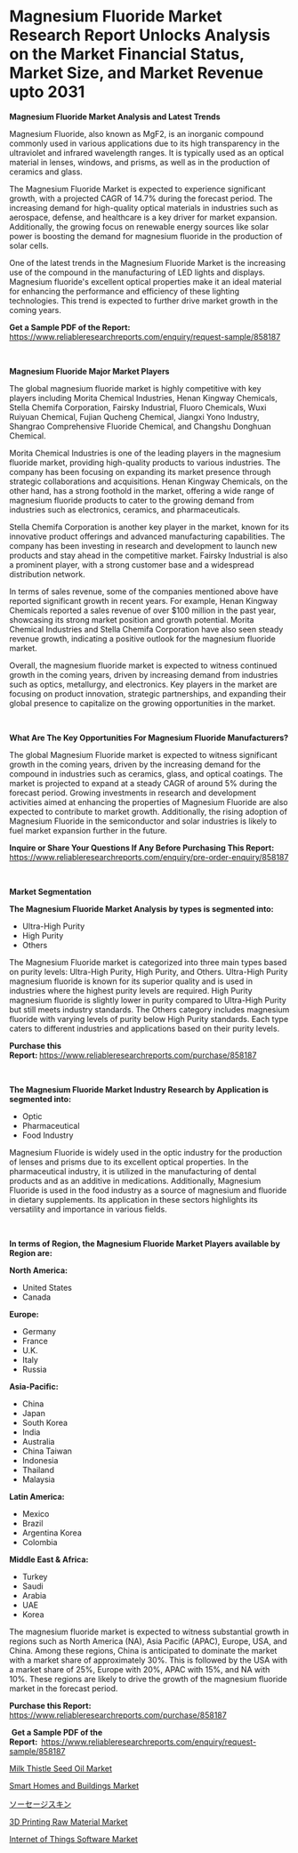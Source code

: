 <p><h1>Magnesium Fluoride Market Research Report Unlocks Analysis on the Market Financial Status, Market Size, and Market Revenue upto 2031</h1></p><p><strong>Magnesium Fluoride Market Analysis and Latest Trends</strong></p>
<p><p>Magnesium Fluoride, also known as MgF2, is an inorganic compound commonly used in various applications due to its high transparency in the ultraviolet and infrared wavelength ranges. It is typically used as an optical material in lenses, windows, and prisms, as well as in the production of ceramics and glass.</p><p>The Magnesium Fluoride Market is expected to experience significant growth, with a projected CAGR of 14.7% during the forecast period. The increasing demand for high-quality optical materials in industries such as aerospace, defense, and healthcare is a key driver for market expansion. Additionally, the growing focus on renewable energy sources like solar power is boosting the demand for magnesium fluoride in the production of solar cells.</p><p>One of the latest trends in the Magnesium Fluoride Market is the increasing use of the compound in the manufacturing of LED lights and displays. Magnesium fluoride's excellent optical properties make it an ideal material for enhancing the performance and efficiency of these lighting technologies. This trend is expected to further drive market growth in the coming years.</p></p>
<p><strong>Get a Sample PDF of the Report:&nbsp;</strong> <a href="https://www.reliableresearchreports.com/enquiry/request-sample/858187">https://www.reliableresearchreports.com/enquiry/request-sample/858187</a></p>
<p>&nbsp;</p>
<p><strong>Magnesium Fluoride Major Market Players</strong></p>
<p><p>The global magnesium fluoride market is highly competitive with key players including Morita Chemical Industries, Henan Kingway Chemicals, Stella Chemifa Corporation, Fairsky Industrial, Fluoro Chemicals, Wuxi Ruiyuan Chemical, Fujian Qucheng Chemical, Jiangxi Yono Industry, Shangrao Comprehensive Fluoride Chemical, and Changshu Donghuan Chemical.</p><p>Morita Chemical Industries is one of the leading players in the magnesium fluoride market, providing high-quality products to various industries. The company has been focusing on expanding its market presence through strategic collaborations and acquisitions. Henan Kingway Chemicals, on the other hand, has a strong foothold in the market, offering a wide range of magnesium fluoride products to cater to the growing demand from industries such as electronics, ceramics, and pharmaceuticals.</p><p>Stella Chemifa Corporation is another key player in the market, known for its innovative product offerings and advanced manufacturing capabilities. The company has been investing in research and development to launch new products and stay ahead in the competitive market. Fairsky Industrial is also a prominent player, with a strong customer base and a widespread distribution network.</p><p>In terms of sales revenue, some of the companies mentioned above have reported significant growth in recent years. For example, Henan Kingway Chemicals reported a sales revenue of over $100 million in the past year, showcasing its strong market position and growth potential. Morita Chemical Industries and Stella Chemifa Corporation have also seen steady revenue growth, indicating a positive outlook for the magnesium fluoride market.</p><p>Overall, the magnesium fluoride market is expected to witness continued growth in the coming years, driven by increasing demand from industries such as optics, metallurgy, and electronics. Key players in the market are focusing on product innovation, strategic partnerships, and expanding their global presence to capitalize on the growing opportunities in the market.</p></p>
<p>&nbsp;</p>
<p><strong>What Are The Key Opportunities For Magnesium Fluoride Manufacturers?</strong></p>
<p><p>The global Magnesium Fluoride market is expected to witness significant growth in the coming years, driven by the increasing demand for the compound in industries such as ceramics, glass, and optical coatings. The market is projected to expand at a steady CAGR of around 5% during the forecast period. Growing investments in research and development activities aimed at enhancing the properties of Magnesium Fluoride are also expected to contribute to market growth. Additionally, the rising adoption of Magnesium Fluoride in the semiconductor and solar industries is likely to fuel market expansion further in the future.</p></p>
<p><strong>Inquire or Share Your Questions If Any Before Purchasing This Report:</strong> <a href="https://www.reliableresearchreports.com/enquiry/pre-order-enquiry/858187">https://www.reliableresearchreports.com/enquiry/pre-order-enquiry/858187</a></p>
<p>&nbsp;</p>
<p><strong>Market Segmentation</strong></p>
<p><strong>The Magnesium Fluoride Market Analysis by types is segmented into:</strong></p>
<p><ul><li>Ultra-High Purity</li><li>High Purity</li><li>Others</li></ul></p>
<p><p>The Magnesium Fluoride market is categorized into three main types based on purity levels: Ultra-High Purity, High Purity, and Others. Ultra-High Purity magnesium fluoride is known for its superior quality and is used in industries where the highest purity levels are required. High Purity magnesium fluoride is slightly lower in purity compared to Ultra-High Purity but still meets industry standards. The Others category includes magnesium fluoride with varying levels of purity below High Purity standards. Each type caters to different industries and applications based on their purity levels.</p></p>
<p><strong>Purchase this Report:&nbsp;</strong><a href="https://www.reliableresearchreports.com/purchase/858187">https://www.reliableresearchreports.com/purchase/858187</a></p>
<p>&nbsp;</p>
<p><strong>The Magnesium Fluoride Market Industry Research by Application is segmented into:</strong></p>
<p><ul><li>Optic</li><li>Pharmaceutical</li><li>Food Industry</li></ul></p>
<p><p>Magnesium Fluoride is widely used in the optic industry for the production of lenses and prisms due to its excellent optical properties. In the pharmaceutical industry, it is utilized in the manufacturing of dental products and as an additive in medications. Additionally, Magnesium Fluoride is used in the food industry as a source of magnesium and fluoride in dietary supplements. Its application in these sectors highlights its versatility and importance in various fields.</p></p>
<p>&nbsp;</p>
<p><strong>In terms of Region, the Magnesium Fluoride Market Players available by Region are:</strong></p>
<p>
    <p> <strong> North America: </strong>
        <ul>
            <li>United States</li>
            <li>Canada</li>
        </ul>
        </p> 
    <p> <strong> Europe: </strong>
        <ul>
            <li>Germany</li>
            <li>France</li>
            <li>U.K.</li>
            <li>Italy</li>
            <li>Russia</li>
        </ul>
        </p> 
    <p> <strong> Asia-Pacific: </strong>
        <ul>
            <li>China</li>
            <li>Japan</li>
            <li>South Korea</li>
            <li>India</li>
            <li>Australia</li>
            <li>China Taiwan</li>
            <li>Indonesia</li>
            <li>Thailand</li>
            <li>Malaysia</li>
        </ul>
        </p> 
    <p> <strong> Latin America: </strong>
        <ul>
            <li>Mexico</li>
            <li>Brazil</li>
            <li>Argentina Korea</li>
            <li>Colombia</li>
        </ul>
        </p> 
    <p> <strong> Middle East & Africa: </strong>
        <ul>
            <li>Turkey</li>
            <li>Saudi</li>
            <li>Arabia</li>
            <li>UAE</li>
            <li>Korea</li>
        </ul>
    </p>
    </p>
<p><p>The magnesium fluoride market is expected to witness substantial growth in regions such as North America (NA), Asia Pacific (APAC), Europe, USA, and China. Among these regions, China is anticipated to dominate the market with a market share of approximately 30%. This is followed by the USA with a market share of 25%, Europe with 20%, APAC with 15%, and NA with 10%. These regions are likely to drive the growth of the magnesium fluoride market in the forecast period.</p></p>
<p><strong>Purchase this Report: </strong><a href="https://www.reliableresearchreports.com/purchase/858187">https://www.reliableresearchreports.com/purchase/858187</a></p>
<p>&nbsp;<strong>Get a Sample PDF of the Report:&nbsp;&nbsp;</strong><a href="https://www.reliableresearchreports.com/enquiry/request-sample/858187">https://www.reliableresearchreports.com/enquiry/request-sample/858187</a></p>
<p><strong></strong></p>
<p><p><a href="https://github.com/jerrycopelandthomaswsqd8q/Market-Research-Report-List-1/blob/main/milk-thistle-seed-oil-market.md">Milk Thistle Seed Oil Market</a></p><p><a href="https://issuu.com/reportprime-2/docs/smart-homes-and-buildings-market-size-2030.pptx">Smart Homes and Buildings Market</a></p><p><a href="https://github.com/jkjreqjscoxx7/Market-Research-Report-List-1/blob/main/9276304190638.md">ソーセージスキン</a></p><p><a href="https://github.com/brenzgnarento/Market-Research-Report-List-1/blob/main/3d-printing-raw-material-market.md">3D Printing Raw Material Market</a></p><p><a href="https://issuu.com/reportprime-2/docs/internet-of-things-software-market-size-2030.pptx">Internet of Things Software Market</a></p></p>